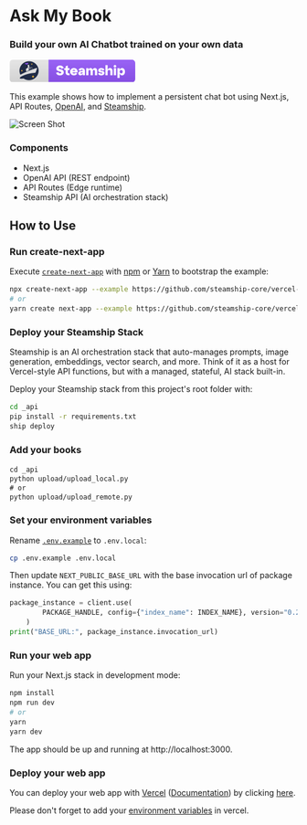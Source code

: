 # Ask My Book 

### Build your own AI Chatbot trained on your own data

[![Steamship](https://raw.githubusercontent.com/steamship-core/python-client/main/badge.svg)](https://www.steamship.com/build/langchain-on-vercel?utm_source=github&utm_medium=badge&utm_campaign=github_repo&utm_id=github_vercel_repo_ai_chatgpt)

This example shows how to implement a persistent chat bot using Next.js, API Routes, [OpenAI](https://beta.openai.com/docs/api-reference/completions/create), and [Steamship](https://www.steamship.com).

![Screen Shot](https://steamship.com/data/templates/langchain-on-vercel/chatbot-card.png)

### Components

- Next.js
- OpenAI API (REST endpoint)
- API Routes (Edge runtime)
- Steamship API (AI orchestration stack)

## How to Use

### Run create-next-app

Execute [`create-next-app`](https://github.com/vercel/next.js/tree/canary/packages/create-next-app) with [npm](https://docs.npmjs.com/cli/init) or [Yarn](https://yarnpkg.com/lang/en/docs/cli/create/) to bootstrap the example:

```bash
npx create-next-app --example https://github.com/steamship-core/vercel-examples/tree/main/ask-my-book-chatbot
# or
yarn create next-app --example https://github.com/steamship-core/vercel-examples/tree/main/ask-my-book-chatbot
```

### Deploy your Steamship Stack

Steamship is an AI orchestration stack that auto-manages prompts, image generation, embeddings, vector search, and more.
Think of it as a host for Vercel-style API functions, but with a managed, stateful, AI stack built-in.

Deploy your Steamship stack from this project's root folder with:

```bash
cd _api
pip install -r requirements.txt
ship deploy
```

### Add your books

```commandline
cd _api
python upload/upload_local.py
# or 
python upload/upload_remote.py
```

### Set your environment variables

Rename [`.env.example`](.env.example) to `.env.local`:

```bash
cp .env.example .env.local
```

Then update `NEXT_PUBLIC_BASE_URL` with the base invocation url of package instance. You can get this using: 

```python
package_instance = client.use(
        PACKAGE_HANDLE, config={"index_name": INDEX_NAME}, version="0.2.0"
    )
print("BASE_URL:", package_instance.invocation_url)
```

### Run your web app

Run your Next.js stack in development mode:

```bash
npm install
npm run dev
# or
yarn
yarn dev
```

The app should be up and running at http://localhost:3000.

### Deploy your web app

You can deploy your web app with [Vercel](https://vercel.com/new?utm_source=github&utm_medium=readme&utm_campaign=steamship-ai-ask-my-book) ([Documentation](https://nextjs.org/docs/deployment)) by clicking [here](https://vercel.com/new/clone?s=https%3A%2F%2Fgithub.com%2Fsteamship-core%2Fvercel-examples%2Ftree%2Fmain%2Fask-my-book-chatbot&showOptionalTeamCreation=false&teamCreateStatus=hidden).

Please don't forget to add your [environment variables](https://vercel.com/docs/concepts/projects/environment-variables) in vercel.


